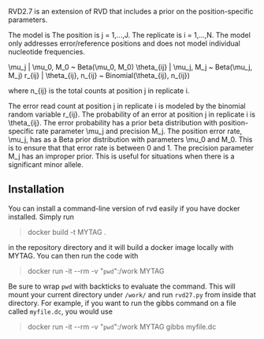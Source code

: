 RVD2.7 is an extension of RVD that includes a prior on the position-specific parameters.

The model is
The position is j = 1,...,J. The replicate is i = 1,...,N. The model only addresses error/reference positions and does not model individual nucleotide frequencies.

\mu_j | \mu_0, M_0 ~ Beta(\mu_0, M_0)
\theta_{ij} | \mu_j, M_j ~ Beta(\mu_j, M_j)
r_{ij} | \theta_{ij}, n_{ij} ~ Binomial(\theta_{ij}, n_{ij})

where n_{ij} is the total counts at position j in replicate i. 

The error read count at position j in replicate i is modeled by the binomial random variable r_{ij}. The probability of an error at position j in replicate i is \theta_{ij}. The error probability has a prior beta distribution with position-specific rate parameter \mu_j and precision M_j. The position error rate, \mu_j, has as a Beta prior distribution  with parameters \mu_0 and M_0. This is to ensure that that error rate is between 0 and 1. The precision parameter M_j has an improper prior. This is useful for situations when there is a significant minor allele.

## Installation
You can install a command-line version of rvd easily if you have docker installed. Simply run 

> docker build -t MYTAG . 

in the repository directory and it will build a docker image locally with MYTAG. You can then run the code with 

> docker run -it --rm -v "`pwd`":/work MYTAG

Be sure to wrap `pwd` with backticks to evaluate the command.
This will mount your current directory under `/work/` and run `rvd27.py` from inside that directory.
For example, if you want to run the gibbs command on a file called `myfile.dc`, you would use

> docker run -it --rm -v "`pwd`":/work MYTAG gibbs myfile.dc
